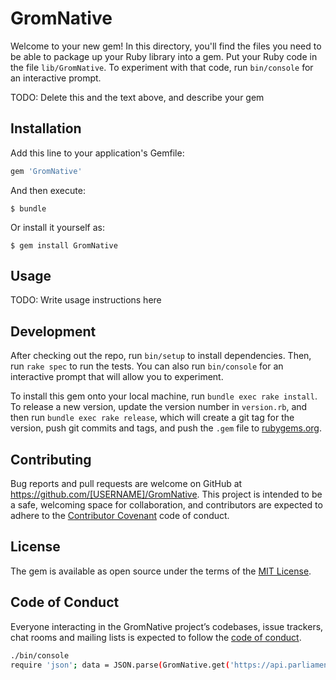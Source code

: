 # GromNative

Welcome to your new gem! In this directory, you'll find the files you need to be able to package up your Ruby library into a gem. Put your Ruby code in the file `lib/GromNative`. To experiment with that code, run `bin/console` for an interactive prompt.

TODO: Delete this and the text above, and describe your gem

## Installation

Add this line to your application's Gemfile:

```ruby
gem 'GromNative'
```

And then execute:

    $ bundle

Or install it yourself as:

    $ gem install GromNative

## Usage

TODO: Write usage instructions here

## Development

After checking out the repo, run `bin/setup` to install dependencies. Then, run `rake spec` to run the tests. You can also run `bin/console` for an interactive prompt that will allow you to experiment.

To install this gem onto your local machine, run `bundle exec rake install`. To release a new version, update the version number in `version.rb`, and then run `bundle exec rake release`, which will create a git tag for the version, push git commits and tags, and push the `.gem` file to [rubygems.org](https://rubygems.org).

## Contributing

Bug reports and pull requests are welcome on GitHub at https://github.com/[USERNAME]/GromNative. This project is intended to be a safe, welcoming space for collaboration, and contributors are expected to adhere to the [Contributor Covenant](http://contributor-covenant.org) code of conduct.

## License

The gem is available as open source under the terms of the [MIT License](https://opensource.org/licenses/MIT).

## Code of Conduct

Everyone interacting in the GromNative project’s codebases, issue trackers, chat rooms and mailing lists is expected to follow the [code of conduct](https://github.com/[USERNAME]/GromNative/blob/master/CODE_OF_CONDUCT.md).

```bash
./bin/console
require 'json'; data = JSON.parse(GromNative.get('https://api.parliament.uk/query/person_by_id?person_id=43RHonMf'))['statementsBySubject']
```